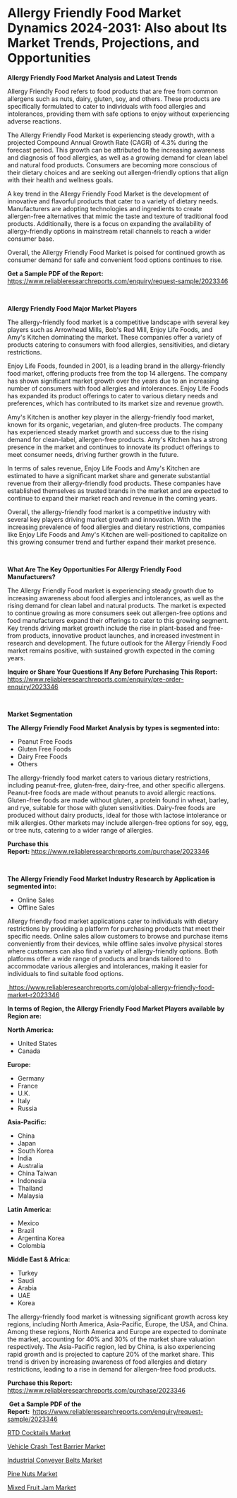 <p><h1>Allergy Friendly Food Market Dynamics 2024-2031: Also about Its Market Trends, Projections, and Opportunities</h1></p><p><strong>Allergy Friendly Food Market Analysis and Latest Trends</strong></p>
<p><p>Allergy Friendly Food refers to food products that are free from common allergens such as nuts, dairy, gluten, soy, and others. These products are specifically formulated to cater to individuals with food allergies and intolerances, providing them with safe options to enjoy without experiencing adverse reactions.</p><p>The Allergy Friendly Food Market is experiencing steady growth, with a projected Compound Annual Growth Rate (CAGR) of 4.3% during the forecast period. This growth can be attributed to the increasing awareness and diagnosis of food allergies, as well as a growing demand for clean label and natural food products. Consumers are becoming more conscious of their dietary choices and are seeking out allergen-friendly options that align with their health and wellness goals.</p><p>A key trend in the Allergy Friendly Food Market is the development of innovative and flavorful products that cater to a variety of dietary needs. Manufacturers are adopting technologies and ingredients to create allergen-free alternatives that mimic the taste and texture of traditional food products. Additionally, there is a focus on expanding the availability of allergy-friendly options in mainstream retail channels to reach a wider consumer base.</p><p>Overall, the Allergy Friendly Food Market is poised for continued growth as consumer demand for safe and convenient food options continues to rise.</p></p>
<p><strong>Get a Sample PDF of the Report:&nbsp;</strong> <a href="https://www.reliableresearchreports.com/enquiry/request-sample/2023346">https://www.reliableresearchreports.com/enquiry/request-sample/2023346</a></p>
<p>&nbsp;</p>
<p><strong>Allergy Friendly Food Major Market Players</strong></p>
<p><p>The allergy-friendly food market is a competitive landscape with several key players such as Arrowhead Mills, Bob's Red Mill, Enjoy Life Foods, and Amy's Kitchen dominating the market. These companies offer a variety of products catering to consumers with food allergies, sensitivities, and dietary restrictions.</p><p>Enjoy Life Foods, founded in 2001, is a leading brand in the allergy-friendly food market, offering products free from the top 14 allergens. The company has shown significant market growth over the years due to an increasing number of consumers with food allergies and intolerances. Enjoy Life Foods has expanded its product offerings to cater to various dietary needs and preferences, which has contributed to its market size and revenue growth.</p><p>Amy's Kitchen is another key player in the allergy-friendly food market, known for its organic, vegetarian, and gluten-free products. The company has experienced steady market growth and success due to the rising demand for clean-label, allergen-free products. Amy's Kitchen has a strong presence in the market and continues to innovate its product offerings to meet consumer needs, driving further growth in the future.</p><p>In terms of sales revenue, Enjoy Life Foods and Amy's Kitchen are estimated to have a significant market share and generate substantial revenue from their allergy-friendly food products. These companies have established themselves as trusted brands in the market and are expected to continue to expand their market reach and revenue in the coming years.</p><p>Overall, the allergy-friendly food market is a competitive industry with several key players driving market growth and innovation. With the increasing prevalence of food allergies and dietary restrictions, companies like Enjoy Life Foods and Amy's Kitchen are well-positioned to capitalize on this growing consumer trend and further expand their market presence.</p></p>
<p>&nbsp;</p>
<p><strong>What Are The Key Opportunities For Allergy Friendly Food Manufacturers?</strong></p>
<p><p>The Allergy Friendly Food market is experiencing steady growth due to increasing awareness about food allergies and intolerances, as well as the rising demand for clean label and natural products. The market is expected to continue growing as more consumers seek out allergen-free options and food manufacturers expand their offerings to cater to this growing segment. Key trends driving market growth include the rise in plant-based and free-from products, innovative product launches, and increased investment in research and development. The future outlook for the Allergy Friendly Food market remains positive, with sustained growth expected in the coming years.</p></p>
<p><strong>Inquire or Share Your Questions If Any Before Purchasing This Report:</strong> <a href="https://www.reliableresearchreports.com/enquiry/pre-order-enquiry/2023346">https://www.reliableresearchreports.com/enquiry/pre-order-enquiry/2023346</a></p>
<p>&nbsp;</p>
<p><strong>Market Segmentation</strong></p>
<p><strong>The Allergy Friendly Food Market Analysis by types is segmented into:</strong></p>
<p><ul><li>Peanut Free Foods</li><li>Gluten Free Foods</li><li>Dairy Free Foods</li><li>Others</li></ul></p>
<p><p>The allergy-friendly food market caters to various dietary restrictions, including peanut-free, gluten-free, dairy-free, and other specific allergens. Peanut-free foods are made without peanuts to avoid allergic reactions. Gluten-free foods are made without gluten, a protein found in wheat, barley, and rye, suitable for those with gluten sensitivities. Dairy-free foods are produced without dairy products, ideal for those with lactose intolerance or milk allergies. Other markets may include allergen-free options for soy, egg, or tree nuts, catering to a wider range of allergies.</p></p>
<p><strong>Purchase this Report:&nbsp;</strong><a href="https://www.reliableresearchreports.com/purchase/2023346">https://www.reliableresearchreports.com/purchase/2023346</a></p>
<p>&nbsp;</p>
<p><strong>The Allergy Friendly Food Market Industry Research by Application is segmented into:</strong></p>
<p><ul><li>Online Sales</li><li>Offline Sales</li></ul></p>
<p><p>Allergy friendly food market applications cater to individuals with dietary restrictions by providing a platform for purchasing products that meet their specific needs. Online sales allow customers to browse and purchase items conveniently from their devices, while offline sales involve physical stores where customers can also find a variety of allergy-friendly options. Both platforms offer a wide range of products and brands tailored to accommodate various allergies and intolerances, making it easier for individuals to find suitable food options.</p></p>
<p><a href="https://www.reliableresearchreports.com/global-allergy-friendly-food-market-r2023346">&nbsp;https://www.reliableresearchreports.com/global-allergy-friendly-food-market-r2023346</a></p>
<p><strong>In terms of Region, the Allergy Friendly Food Market Players available by Region are:</strong></p>
<p>
    <p> <strong> North America: </strong>
        <ul>
            <li>United States</li>
            <li>Canada</li>
        </ul>
        </p> 
    <p> <strong> Europe: </strong>
        <ul>
            <li>Germany</li>
            <li>France</li>
            <li>U.K.</li>
            <li>Italy</li>
            <li>Russia</li>
        </ul>
        </p> 
    <p> <strong> Asia-Pacific: </strong>
        <ul>
            <li>China</li>
            <li>Japan</li>
            <li>South Korea</li>
            <li>India</li>
            <li>Australia</li>
            <li>China Taiwan</li>
            <li>Indonesia</li>
            <li>Thailand</li>
            <li>Malaysia</li>
        </ul>
        </p> 
    <p> <strong> Latin America: </strong>
        <ul>
            <li>Mexico</li>
            <li>Brazil</li>
            <li>Argentina Korea</li>
            <li>Colombia</li>
        </ul>
        </p> 
    <p> <strong> Middle East & Africa: </strong>
        <ul>
            <li>Turkey</li>
            <li>Saudi</li>
            <li>Arabia</li>
            <li>UAE</li>
            <li>Korea</li>
        </ul>
    </p>
    </p>
<p><p>The allergy-friendly food market is witnessing significant growth across key regions, including North America, Asia-Pacific, Europe, the USA, and China. Among these regions, North America and Europe are expected to dominate the market, accounting for 40% and 30% of the market share valuation respectively. The Asia-Pacific region, led by China, is also experiencing rapid growth and is projected to capture 20% of the market share. This trend is driven by increasing awareness of food allergies and dietary restrictions, leading to a rise in demand for allergen-free food products.</p></p>
<p><strong>Purchase this Report: </strong><a href="https://www.reliableresearchreports.com/purchase/2023346">https://www.reliableresearchreports.com/purchase/2023346</a></p>
<p>&nbsp;<strong>Get a Sample PDF of the Report:&nbsp;&nbsp;</strong><a href="https://www.reliableresearchreports.com/enquiry/request-sample/2023346">https://www.reliableresearchreports.com/enquiry/request-sample/2023346</a></p>
<p><strong></strong></p>
<p><p><a href="https://github.com/ranaacryptoaddmin/Market-Research-Report-List-1/blob/main/rtd-cocktails-market.md">RTD Cocktails Market</a></p><p><a href="https://issuu.com/reportprime-2/docs/vehicle-crash-test-barrier-market-size-2030.pptx">Vehicle Crash Test Barrier Market</a></p><p><a href="https://issuu.com/reportprime-2/docs/industrial-conveyer-belts-market-size-2030.pptx">Industrial Conveyer Belts Market</a></p><p><a href="https://github.com/jadenRaynor/Market-Research-Report-List-1/blob/main/pine-nuts-market.md">Pine Nuts Market</a></p><p><a href="https://github.com/JordyBecker/Market-Research-Report-List-1/blob/main/mixed-fruit-jam-market.md">Mixed Fruit Jam Market</a></p></p>